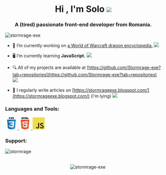<h1 align="center">Hi , I'm Solo <img src="https://wizard-arena.ucoz.net/images/103.gif"/></h1>
<h3 align="center">A (tired) passionate front-end developer from Romania.</h3>

<p align="left"> <img src="https://komarev.com/ghpvc/?username=stormrage-exe&label=Profile%20views&color=0e75b6&style=flat" alt="stormrage-exe" /> </p>

- 📁 I’m currently working on [a World of Warcraft dragon encyclopedia.](https://github.com/Stormrage-exe/Dragon-Types.) <img src="https://wizard-arena.ucoz.net/images/4.gif"/>

- 🖥️ I’m currently learning **JavaScript.** <img src="https://wizard-arena.ucoz.net/images/113.gif"/>

- 🔍 All of my projects are available at [https://github.com/Stormrage-exe?tab=repositories](https://github.com/Stormrage-exe?tab=repositories) <img src="https://wizard-arena.ucoz.net/images/39.gif"/>

- 📝 I regularly write articles on [https://stormrageexe.blogspot.com/](https://stormrageexe.blogspot.com/) (i'm lying) <img src="https://wizard-arena.ucoz.net/images/111.gif"/>



<h3 align="left">Languages and Tools:</h3>
<p align="left"> <a href="https://www.w3schools.com/css/" target="_blank" rel="noreferrer"> <img src="https://raw.githubusercontent.com/devicons/devicon/master/icons/css3/css3-original-wordmark.svg" alt="css3" width="40" height="40"/> </a> <a href="https://www.w3.org/html/" target="_blank" rel="noreferrer"> <img src="https://raw.githubusercontent.com/devicons/devicon/master/icons/html5/html5-original-wordmark.svg" alt="html5" width="40" height="40"/> </a> <a href="https://developer.mozilla.org/en-US/docs/Web/JavaScript" target="_blank" rel="noreferrer"> <img src="https://raw.githubusercontent.com/devicons/devicon/master/icons/javascript/javascript-original.svg" alt="javascript" width="40" height="40"/> </a> </p>

<h3 align="left">Support:</h3>
<p><a href="https://ko-fi.com/stormrage"> <img align="left" src="https://cdn.ko-fi.com/cdn/kofi3.png?v=3" height="50" width="210" alt="stormrage" /></a></p><br><br>

<p><img align="center" src="https://github-readme-stats.vercel.app/api/top-langs?username=stormrage-exe&show_icons=true&locale=en&layout=compact" alt="stormrage-exe" /></p>



